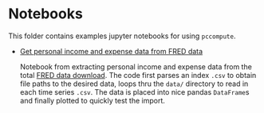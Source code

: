 # Notebooks

This folder contains examples jupyter notebooks for using `pccompute`.

- [Get personal income and expense data from FRED data](Get%20personal%20income%20and%20expense%20data%20from%20FRED%20data.ipynb)

    Notebook from extracting personal income and expense data from the total [FRED data download](https://research.stlouisfed.org/fred2/downloaddata/).  The code first parses an index `.csv` to obtain file paths to the desired data, loops thru the `data/` directory to read in each time series `.csv`.  The data is placed into nice pandas `DataFrame`s and finally plotted to quickly test the import.
